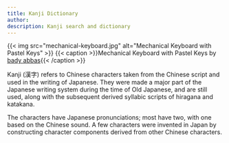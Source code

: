 ```yaml
---
title: Kanji Dictionary
author: 
description: Kanji search and dictionary
---
```

{{< img src="mechanical-keyboard.jpg" alt="Mechanical Keyboard with Pastel Keys" >}}
{{< caption >}}Mechanical Keyboard with Pastel Keys by [bady abbas](https://unsplash.com/photos/jOmBUCtflWA){{< /caption >}}


Kanji (漢字) refers to Chinese characters taken from the Chinese script and used in the writing of Japanese. They were made a major part of the Japanese writing system during the time of Old Japanese, and are still used, along with the subsequent derived syllabic scripts of hiragana and katakana.

The characters have Japanese pronunciations; most have two, with one based on the Chinese sound. A few characters were invented in Japan by constructing character components derived from other Chinese characters.
